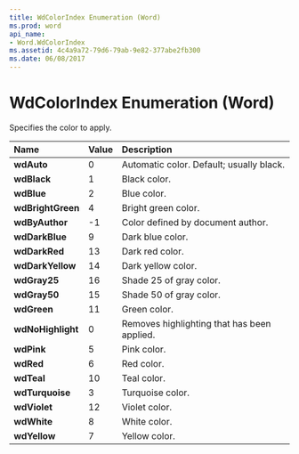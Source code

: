 ```yaml
---
title: WdColorIndex Enumeration (Word)
ms.prod: word
api_name:
- Word.WdColorIndex
ms.assetid: 4c4a9a72-79d6-79ab-9e82-377abe2fb300
ms.date: 06/08/2017
---
```



# WdColorIndex Enumeration (Word)

Specifies the color to apply.



|**Name**|**Value**|**Description**|
|:-----|:-----|:-----|
| **wdAuto**|0|Automatic color. Default; usually black.|
| **wdBlack**|1|Black color.|
| **wdBlue**|2|Blue color.|
| **wdBrightGreen**|4|Bright green color.|
| **wdByAuthor**|-1|Color defined by document author.|
| **wdDarkBlue**|9|Dark blue color.|
| **wdDarkRed**|13|Dark red color.|
| **wdDarkYellow**|14|Dark yellow color.|
| **wdGray25**|16|Shade 25 of gray color.|
| **wdGray50**|15|Shade 50 of gray color.|
| **wdGreen**|11|Green color.|
| **wdNoHighlight**|0|Removes highlighting that has been applied.|
| **wdPink**|5|Pink color.|
| **wdRed**|6|Red color.|
| **wdTeal**|10|Teal color.|
| **wdTurquoise**|3|Turquoise color.|
| **wdViolet**|12|Violet color.|
| **wdWhite**|8|White color.|
| **wdYellow**|7|Yellow color.|

